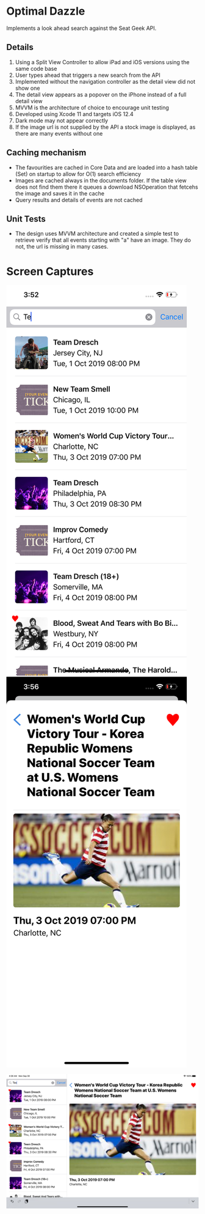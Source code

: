 # Optimal Dazzle
Implements a look ahead search against the Seat Geek API. 

## Details

1. Using a Split View Controller to allow iPad and iOS versions using the same code base
2. User types ahead that triggers a new search from the API
3. Implemented without the navigation controller as the detail view did not show one
4. The detail view appears as a popover on the iPhone instead of a full detail view
5. MVVM is the architecture of choice to encourage unit testing
6. Developed using Xcode 11 and targets iOS 12.4
7. Dark mode may not appear correctly
8. If the image url is not supplied by the API a stock image is displayed, as there are many events without one

## Caching mechanism

- The favourities are cached in Core Data and are loaded into a hash table (Set) on startup to allow for O(1) search efficiency
- Images are cached always in the documents folder. If the table view does not find them there it queues a download NSOperation that fetcehs the image and saves it in the cache
- Query results and details of events are not cached

## Unit Tests

- The design uses MVVM architecture and created a simple test to retrieve verify that all events starting with "a" have an image. They do not, the url is missing in many cases. 


# Screen Captures

![iPhone Master](docs/iphone-master.png) ![Details screen](docs/iphone-detail.png) 

![iPad Screen](docs/ipad.png) 